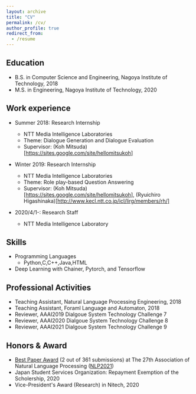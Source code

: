 ```yaml
---
layout: archive
title: "CV"
permalink: /cv/
author_profile: true
redirect_from:
  - /resume
---
```


## Education
* B.S. in Computer Science and Engineering, Nagoya Institute of Technology, 2018
* M.S. in Engineering, Nagoya Institute of Technology, 2020

## Work experience
* Summer 2018: Research Internship
  * NTT Media Intelligence Laboratories
  * Theme: Dialogue Generation and Dialogue Evaluation
  * Supervisor: (Koh Mitsuda)[https://sites.google.com/site/hellomitsukoh]

* Winter 2019: Research Internship
  * NTT Media Intelligence Laboratories
  * Theme: Role play-based Question Answering
  * Supervisor: (Koh Mitsuda)[https://sites.google.com/site/hellomitsukoh], (Ryuichiro Higashinaka)[http://www.kecl.ntt.co.jp/icl/lirg/members/rh/]

* 2020/4/1-: Research Staff  
  * NTT Media Intelligence Laboratory
  
## Skills
* Programming Languages
  * Python,C,C++,Java,HTML
* Deep Learning with Chainer, Pytorch, and Tensorflow

## Professional Activities
* Teaching Assistant, Natural Language Processing Engineering, 2018
* Teaching Assistant, Foraml Language and Automaton, 2018
* Reviewer, AAAI2019 Dialgoue System Technology Challenge 7
* Reviewer, AAAI2020 Dialgoue System Technology Challenge 8
* Reviewer, AAAI2021 Dialgoue System Technology Challenge 9

## Honors & Award
* [Best Paper Award](https://www.anlp.jp/nlp2021/award.html) (2 out of 361 submissions) at The 27th Association of Natural Language Processing ([NLP2021](https://www.anlp.jp/nlp2021/))
* Japan Student Services Organization: Repayment Exemption of the Scholership, 2020
* Vice-President's Award (Research) in Nitech, 2020
